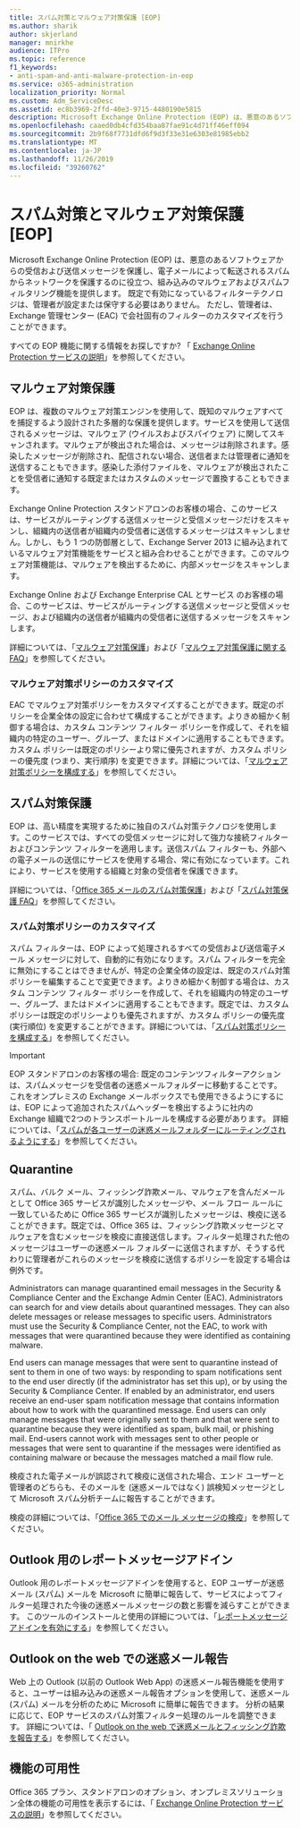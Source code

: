 ```yaml
---
title: スパム対策とマルウェア対策保護 [EOP]
ms.author: sharik
author: skjerland
manager: mnirkhe
audience: ITPro
ms.topic: reference
f1_keywords:
- anti-spam-and-anti-malware-protection-in-eop
ms.service: o365-administration
localization_priority: Normal
ms.custom: Adm_ServiceDesc
ms.assetid: ec8b3969-2ffd-40e3-9715-4480190e5815
description: Microsoft Exchange Online Protection (EOP) は、悪意のあるソフトウェアからの受信および送信メッセージを保護し、電子メールによって転送されるスパムからネットワークを保護するのに役立つ、組み込みのマルウェアおよびスパムフィルタリング機能を提供します。 既定で有効になっているフィルターテクノロジは、管理者が設定または保守する必要はありません。 ただし、管理者は、Exchange 管理センター (EAC) で会社固有のフィルターのカスタマイズを行うことができます。
ms.openlocfilehash: caaed0db4cfd354baa87fae91c4d71ff46eff094
ms.sourcegitcommit: 2b9f68f7731dfd6f9d3f33e31e6303e81985ebb2
ms.translationtype: MT
ms.contentlocale: ja-JP
ms.lasthandoff: 11/26/2019
ms.locfileid: "39260762"
---
```

# <a name="anti-spam-and-anti-malware-protectioneop"></a>スパム対策とマルウェア対策保護 [EOP]

Microsoft Exchange Online Protection (EOP) は、悪意のあるソフトウェアからの受信および送信メッセージを保護し、電子メールによって転送されるスパムからネットワークを保護するのに役立つ、組み込みのマルウェアおよびスパムフィルタリング機能を提供します。 既定で有効になっているフィルターテクノロジは、管理者が設定または保守する必要はありません。 ただし、管理者は、Exchange 管理センター (EAC) で会社固有のフィルターのカスタマイズを行うことができます。

すべての EOP 機能に関する情報をお探しですか? 「 [Exchange Online Protection サービスの説明](exchange-online-protection-service-description.md)」を参照してください。

## <a name="anti-malware-protection"></a>マルウェア対策保護

EOP は、複数のマルウェア対策エンジンを使用して、既知のマルウェアすべてを捕捉するよう設計された多層的な保護を提供します。サービスを使用して送信されるメッセージは、マルウェア (ウイルスおよびスパイウェア) に関してスキャンされます。マルウェアが検出された場合は、メッセージは削除されます。感染したメッセージが削除され、配信されない場合、送信者または管理者に通知を送信することもできます。感染した添付ファイルを、マルウェアが検出されたことを受信者に通知する既定またはカスタムのメッセージで置換することもできます。

Exchange Online Protection スタンドアロンのお客様の場合、このサービスは、サービスがルーティングする送信メッセージと受信メッセージだけをスキャンし、組織内の送信者が組織内の受信者に送信するメッセージはスキャンしません。しかし、もう 1 つの防御層として、Exchange Server 2013 に組み込まれているマルウェア対策機能をサービスと組み合わせることができます。このマルウェア対策機能は、マルウェアを検出するために、内部メッセージをスキャンします。

Exchange Online および Exchange Enterprise CAL とサービス のお客様の場合、このサービスは、サービスがルーティングする送信メッセージと受信メッセージ、および組織内の送信者が組織内の受信者に送信するメッセージをスキャンします。

詳細については、「[マルウェア対策保護](https://go.microsoft.com/fwlink/p/?LinkId=282244)」および「[マルウェア対策保護に関する FAQ](https://go.microsoft.com/fwlink/p/?LinkId=320401)」を参照してください。

### <a name="customize-anti-malware-policies"></a>マルウェア対策ポリシーのカスタマイズ

EAC でマルウェア対策ポリシーをカスタマイズすることができます。既定のポリシーを企業全体の設定に合わせて構成することができます。よりきめ細かく制御する場合は、カスタム コンテンツ フィルター ポリシーを作成して、それを組織内の特定のユーザー、グループ、またはドメインに適用することもできます。カスタム ポリシーは既定のポリシーより常に優先されますが、カスタム ポリシーの優先度 (つまり、実行順序) を変更できます。詳細については、「[マルウェア対策ポリシーを構成する](https://go.microsoft.com/fwlink/p/?LinkId=320402)」を参照してください。

## <a name="anti-spam-protection"></a>スパム対策保護

EOP は、高い精度を実現するために独自のスパム対策テクノロジを使用します。このサービスでは、すべての受信メッセージに対して強力な接続フィルターおよびコンテンツ フィルターを適用します。送信スパム フィルターも、外部への電子メールの送信にサービスを使用する場合、常に有効になっています。これにより、サービスを使用する組織と対象の受信者を保護できます。

詳細については、「[Office 365 メールのスパム対策保護](https://go.microsoft.com/fwlink/p/?LinkId=271754)」および「[スパム対策保護 FAQ](https://go.microsoft.com/fwlink/p/?LinkId=320403)」を参照してください。

### <a name="customize-anti-spam-policies"></a>スパム対策ポリシーのカスタマイズ

スパム フィルターは、EOP によって処理されるすべての受信および送信電子メール メッセージに対して、自動的に有効になります。スパム フィルターを完全に無効にすることはできませんが、特定の企業全体の設定は、既定のスパム対策ポリシーを編集することで変更できます。よりきめ細かく制御する場合は、カスタム コンテンツ フィルター ポリシーを作成して、それを組織内の特定のユーザー、グループ、またはドメインに適用することもできます。既定では、カスタム ポリシーは既定のポリシーよりも優先されますが、カスタム ポリシーの優先度 (実行順位) を変更することができます。詳細については、「[スパム対策ポリシーを構成する](https://go.microsoft.com/fwlink/p/?LinkId=282243)」を参照してください。

> [!IMPORTANT]
> EOP スタンドアロンのお客様の場合: 既定のコンテンツフィルターアクションは、スパムメッセージを受信者の迷惑メールフォルダーに移動することです。 これをオンプレミスの Exchange メールボックスでも使用できるようにするには、EOP によって追加されたスパムヘッダーを検出するように社内の Exchange 組織で2つのトランスポートルールを構成する必要があります。 詳細については、「[スパムが各ユーザーの迷惑メールフォルダーにルーティングされるようにする](https://docs.microsoft.com/microsoft-365/security/office-365-security/ensure-that-spam-is-routed-to-each-user-s-junk-email-folder)」を参照してください。

## <a name="quarantine"></a>Quarantine

スパム、バルク メール、フィッシング詐欺メール、マルウェアを含んだメールとして Office 365 サービスが識別したメッセージや、メール フロー ルールに一致しているために Office 365 サービスが識別したメッセージは、検疫に送ることができます。既定では、Office 365 は、フィッシング詐欺メッセージとマルウェアを含むメッセージを検疫に直接送信します。フィルター処理された他のメッセージはユーザーの迷惑メール フォルダーに送信されますが、そうする代わりに管理者がこれらのメッセージを検疫に送信するポリシーを設定する場合は例外です。

Administrators can manage quarantined email messages in the Security &amp; Compliance Center and the Exchange Admin Center (EAC). Administrators can search for and view details about quarantined messages. They can also delete messages or release messages to specific users. Administrators must use the Security &amp; Compliance Center, not the EAC, to work with messages that were quarantined because they were identified as containing malware.

End users can manage messages that were sent to quarantine instead of sent to them in one of two ways: by responding to spam notifications sent to the end user directly (if the administrator has set this up), or by using the Security &amp; Compliance Center. If enabled by an administrator, end users receive an end-user spam notification message that contains information about how to work with the quarantined message. End users can only manage messages that were originally sent to them and that were sent to quarantine because they were identified as spam, bulk mail, or phishing mail. End-users cannot work with messages sent to other people or messages that were sent to quarantine if the messages were identified as containing malware or because the messages matched a mail flow rule.

検疫された電子メールが誤認されて検疫に送信された場合、エンド ユーザーと管理者のどちらも、そのメールを (迷惑メールではなく) 誤検知メッセージとして Microsoft スパム分析チームに報告することができます。

検疫の詳細については、「[Office 365 でのメール メッセージの検疫](https://docs.microsoft.com/microsoft-365/security/office-365-security/quarantine-email-messages)」を参照してください。

## <a name="report-message-add-in-for-outlook"></a>Outlook 用のレポートメッセージアドイン

Outlook 用のレポートメッセージアドインを使用すると、EOP ユーザーが迷惑メール (スパム) メールを Microsoft に簡単に報告して、サービスによってフィルター処理された今後の迷惑メールメッセージの数と影響を減らすことができます。 このツールのインストールと使用の詳細については、「[レポートメッセージアドインを有効にする](https://docs.microsoft.com/microsoft-365/security/office-365-security/enable-the-report-message-add-in)」を参照してください。

## <a name="junk-email-reporting-in-outlook-on-the-web"></a>Outlook on the web での迷惑メール報告

Web 上の Outlook (以前の Outlook Web App) の迷惑メール報告機能を使用すると、ユーザーは組み込みの迷惑メール報告オプションを使用して、迷惑メール (スパム) メールを分析のために Microsoft に簡単に報告できます。 分析の結果に応じて、EOP サービスのスパム対策フィルター処理のルールを調整できます。 詳細については、「 [Outlook on the web で迷惑メールとフィッシング詐欺を報告する](https://docs.microsoft.com/microsoft-365/security/office-365-security/report-junk-email-and-phishing-scams-in-outlook-on-the-web-eop)」を参照してください。

## <a name="feature-availability"></a>機能の可用性

Office 365 プラン、スタンドアロンのオプション、オンプレミスソリューション全体の機能の可用性を表示するには、「 [Exchange Online Protection サービスの説明](exchange-online-protection-service-description.md)」を参照してください。
